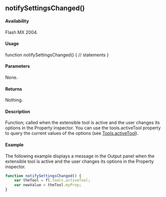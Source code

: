 ## notifySettingsChanged()

#### Availability

Flash MX 2004.

#### Usage

function notifySettingsChanged() {
// statements
}

#### Parameters

None.

#### Returns

Nothing.

#### Description

Function; called when the extensible tool is active and the user changes its options in the Property inspector. You can use the tools.activeTool property to query the current values of the options (see [Tools.activeTool](../Tools_object/Tools.md)).

#### Example

The following example displays a message in the Output panel when the extensible tool is active and the user changes its options in the Property inspector.

```javascript
function notifySettingsChanged() {
    var theTool = fl.tools.activeTool;
    var newValue = theTool.myProp;
}
```
